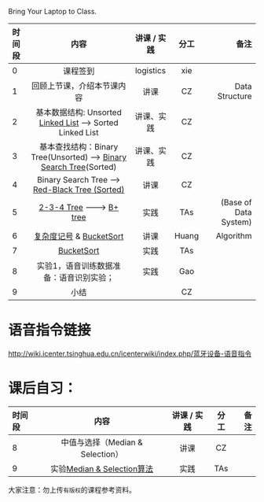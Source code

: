 Bring Your Laptop to Class. 

|时间段     |  内容    | 讲课 / 实践     |  分工  |  备注       |
| :---      |   :----:    |   :----:    |    :----:    | ---: |
|   0       |  课程签到     |  logistics   |     xie     |        |
|   1       |  回顾上节课，介绍本节课内容     |  讲课    |     CZ     |   Data Structure      |
|   2       |  基本数据结构: Unsorted [Linked List](linked-list-test.ipynb) --> Sorted Linked List |     讲课、实践       |     CZ       |         | 
|   3       |  基本查找结构：Binary Tree(Unsorted) --> [Binary Search Tree](BinarySearchTrees.ipynb)(Sorted)|    讲课、实践   |  CZ     |          |
|   4       |  Binary Search Tree --> [Red-Black Tree (Sorted)](https://www.cs.princeton.edu/~rs/talks/LLRB/)      |  讲课    |     CZ     |         |
|   5       |  [2-3-4 Tree](2-3-4-Tree.pdf) ---> [B+ tree](../cs245-2017/CS245-Notes4-B-trees.pdf)   |  实践    |     TAs     |  (Base of Data System)     | 
|   6       |  [复杂度记号](./%E5%A4%8D%E6%9D%82%E5%BA%A6%E8%AE%B0%E5%8F%B7.pdf) & [BucketSort](../WW4#%E6%A1%B6%E6%8E%92%E5%BA%8F%E8%AF%BE%E4%BB%B6)      |  讲课    |     Huang     |   Algorithm      |
|   7       |   [BucketSort](../cs161-2018/lecture6_bucketSort.ipynb)  |  实践    |     TAs     |         |
|   8       |  实验1，语音训练数据准备：语音识别实验；           | 实践   | Gao    |     |   
|   9       | 小结 |   | CZ |  |       



# 语音指令链接
http://wiki.icenter.tsinghua.edu.cn/icenterwiki/index.php/蓝牙设备-语音指令 



# 课后自习：

|时间段     |  内容    | 讲课 / 实践     |  分工  |备注       |
| :---      |   :----:    |   :----:    |    :----:    |       ---: |
|   8       | 中值与选择（Median & Selection）      |  讲课    |     CZ     |         |
|   9       | 实验[Median & Selection算法](../cs161-2018/lecture4_median_selection.ipynb)       |  实践    |     TAs     |         |


大家注意：勿上传``有版权``的课程参考资料。
